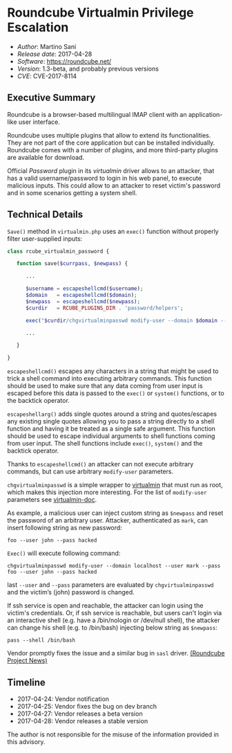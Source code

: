 # Roundcube Virtualmin Privilege Escalation  #
* _Author_: Martino Sani 
* _Release date_: 2017-04-28
* _Software_: https://roundcube.net/
* _Version_: 1.3-beta, and probably previous versions
* _CVE_: CVE-2017-8114

## Executive Summary ##

Roundcube is a browser-based multilingual IMAP client with an application-like user interface.

Roundcube uses multiple plugins that allow to extend its functionalities. They are not part of the core application but can be installed individually. Roundcube comes with a number of plugins, and more third-party plugins are available for download.

Official *Password* plugin in its *virtualmin* driver allows to an attacker, that has a valid username/password to login in his web panel, to execute malicious inputs. This could allow to an attacker to reset victim's password and in some scenarios getting a system shell.

## Technical Details ##

`Save()` method in `virtualmin.php` uses an `exec()` function without properly filter user-supplied inputs:
```php
class rcube_virtualmin_password {

   function save($currpass, $newpass) {

      ...

      $username = escapeshellcmd($username);
      $domain   = escapeshellcmd($domain);
      $newpass  = escapeshellcmd($newpass);
      $curdir   = RCUBE_PLUGINS_DIR . 'password/helpers';

      exec("$curdir/chgvirtualminpasswd modify-user --domain $domain --user $username --pass $newpass", $output, $returnvalue);

      ...

   }

}
```

`escapeshellcmd()` escapes any characters in a string that might be used to trick a shell command into executing arbitrary commands. This function should be used to make sure that any data coming from user input is escaped before this data is passed to the `exec()` or  `system()` functions, or to the backtick operator.

`escapeshellarg()` adds single quotes around a string and quotes/escapes any existing single quotes allowing you to pass a string directly to a shell function and having it be treated as a single safe argument. This function should be used to escape individual arguments to shell functions coming from user input. The shell functions include `exec()`, `system()` and the backtick operator.

Thanks to `escapeshellcmd()` an attacker can not execute arbitrary commands, but can use arbitrary `modify-user` parameters.

`chgvirtualminpasswd` is a simple wrapper to [virtualmin](https://www.virtualmin.com/) that must run as root, which makes this injection more interesting. For the list of `modify-user` parameters see [virtualmin-doc](https://www.virtualmin.com/documentation/developer/cli/modify_user).

As example, a malicious user can inject custom string as `$newpass` and reset the password of an arbitrary user.
Attacker, authenticated as `mark`, can insert following string as new password:
```
foo --user john --pass hacked 
```

`Exec()` will execute following command:
```
chgvirtualminpasswd modify-user --domain localhost --user mark --pass foo --user john --pass hacked
```

last `--user` and `--pass` parameters are evaluated by `chgvirtualminpasswd` and the victim’s (john) password  is changed.

If ssh service is open and reachable, the attacker can login using the victim's credentials. Or, if ssh service is reachable, but users can't login via an interactive shell (e.g. have a /bin/nologin or /dev/null shell), the attacker can change his shell (e.g. to /bin/bash) injecting below string as `$newpass`:
```
pass --shell /bin/bash
```

Vendor promptly fixes the issue and a similar bug in `sasl` driver. [(Roundcube Project News)](https://roundcube.net/news/2017/04/28/security-updates-1.2.5-1.1.9-and-1.0.11)

## Timeline ##

* 2017-04-24: Vendor notification
* 2017-04-25: Vendor fixes the bug on dev branch
* 2017-04-27: Vendor releases a beta version
* 2017-04-28: Vendor releases a stable version

The author is not responsible for the misuse of the information provided in this advisory.

